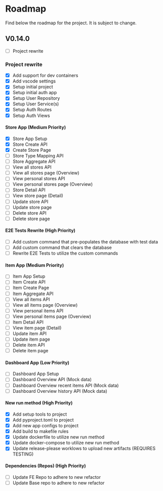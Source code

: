 # Roadmap

Find below the roadmap for the project. It is subject to change.

## V0.14.0

- [ ] Project rewrite

### Project rewrite

- [x] Add support for dev containers
- [x] Add vscode settings
- [x] Setup initial project
- [x] Setup initial auth app
- [x] Setup User Repository
- [x] Setup User Service(s)
- [x] Setup Auth Routes
- [x] Setup Auth Views

#### Store App (Medium Priority)

- [x] Store App Setup
- [x] Store Create API
- [x] Create Store Page
- [ ] Store Type Mapping API
- [ ] Store Aggregate API
- [ ] View all stores API
- [ ] View all stores page (Overview)
- [ ] View personal stores API
- [ ] View personal stores page (Overview)
- [ ] Store Detail API
- [ ] View store page (Detail)
- [ ] Update store API
- [ ] Update store page
- [ ] Delete store API
- [ ] Delete store page

#### E2E Tests Rewrite (High Priority)

- [ ] Add custom command that pre-populates the database with test data
- [ ] Add custom command that clears the database
- [ ] Rewrite E2E Tests to utilize the custom commands

#### Item App (Medium Priority)

- [ ] Item App Setup
- [ ] Item Create API
- [ ] Item Create Page
- [ ] Item Aggregate API
- [ ] View all items API
- [ ] View all items page (Overview)
- [ ] View personal items API
- [ ] View personal items page (Overview)
- [ ] Item Detail API
- [ ] View item page (Detail)
- [ ] Update item API
- [ ] Update item page
- [ ] Delete item API
- [ ] Delete item page

#### Dashboard App (Low Priority)

- [ ] Dashboard App Setup
- [ ] Dashboard Overview API (Mock data)
- [ ] Dashboard Overview recent items API (Mock data)
- [ ] Dashboard Overview history API (Mock data)

#### New run method (High Priority)

- [x] Add setup tools to project
- [x] Add pyproject.toml to project
- [x] Add new app configs to project
- [x] Add build to makefile rules
- [x] Update dockerfile to utilize new run method
- [x] Update docker-compose to utilize new run method
- [x] Update release-please worklows to upload new artifacts (REQUIRES TESTING)

#### Dependencies (Repos) (High Priority)

- [ ] Update FE Repo to adhere to new refactor
- [ ] Update Base repo to adhere to new refactor

